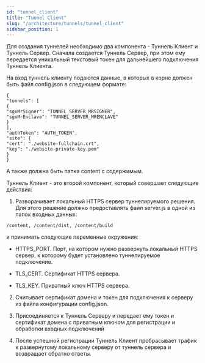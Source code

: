 ```yaml
---
id: "tunnel_client"
title: "Tunnel Client"
slug: "/architecture/tunnels/tunnel_client"
sidebar_position: 1
---
```


Для создания туннелей необходимо два компонента - Туннель Клиент и Туннель Сервер. Сначала создается Туннель Сервер, при этом ему передается уникальный текстовый токен для дальнейшего подключения Туннель Клиента.

На вход туннель клиенту подаются данные, в которых в корне должен быть файл config.json в следующем формате:


```
{
"tunnels": [
{
"sgxMrSigner": "TUNNEL_SERVER_MRSIGNER",
"sgxMrEnclave": "TUNNEL_SERVER_MRENCLAVE"
}
],
"authToken": "AUTH_TOKEN",
"site": {
"cert": "./website-fullchain.crt",
"key": "./website-private-key.pem"
}
}
```
А также должна быть папка content с содержимым.

Туннель Клиент - это второй компонент, который совершает следующие действия:

1. Разворачивает локальный HTTPS сервер туннелируемого решения. Для этого решение должно предоставлять файл server.js в одной из папок входных данных:


```
/content, /content/dist, /content/build
```
и принимать следующие переменные окружения:

* HTTPS_PORT. Порт, на котором нужно развернуть локальный HTTPS сервер, к которому будет установлено туннелируемое подключение.

* TLS_CERT. Сертификат HTTPS сервера.

* TLS_KEY. Приватный ключ HTTPS сервера.

2. Считывает сертификат домена и токен для подключения к серверу из файла конфигурации config.json.

3. Присоединяется к Туннель Серверу и передает ему токен и сертификат домена с приватным ключом для регистрации и обработки входных подключений

4. После успешной регистрации Туннель Клиент пробрасывает трафик к развернутому локальному серверу от туннель сервера и возвращает обратно ответы.